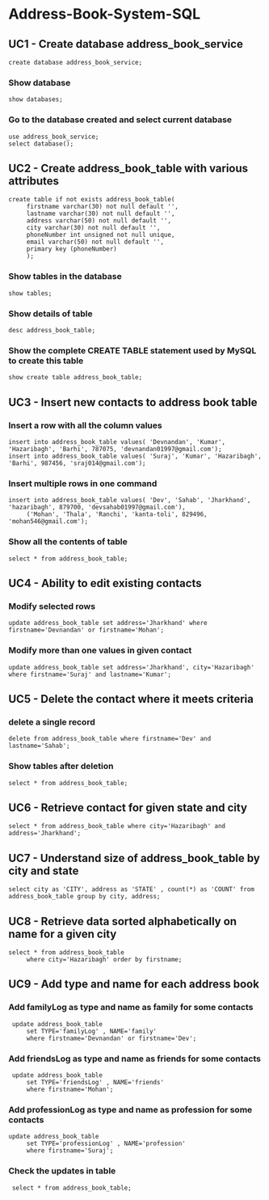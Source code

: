 # Address-Book-System-SQL
## UC1 - Create database address_book_service
```
create database address_book_service;
```
### Show database 
```
show databases;
```
### Go to the database created and select current database
```
use address_book_service;
select database();
```
## UC2 - Create address_book_table with various attributes

```
create table if not exists address_book_table(
     firstname varchar(30) not null default '',
     lastname varchar(30) not null default '',
     address varchar(50) not null default '',
     city varchar(30) not null default '',
     phoneNumber int unsigned not null unique,
     email varchar(50) not null default '',
     primary key (phoneNumber)
     );
```
### Show tables in the database
```
show tables;
```
### Show details of table
```
desc address_book_table;
```
### Show the complete CREATE TABLE statement used by MySQL to create this table
```
show create table address_book_table;
```
## UC3 - Insert new contacts to address book table
### Insert a row with all the column values
```
insert into address_book_table values( 'Devnandan', 'Kumar', 'Hazaribagh', 'Barhi', 787075, 'devnandan01997@gmail.com');
insert into address_book_table values( 'Suraj', 'Kumar', 'Hazaribagh', 'Barhi', 987456, 'sraj014@gmail.com');
```
### Insert multiple rows in one command
```
insert into address_book_table values( 'Dev', 'Sahab', 'Jharkhand', 'hazaribagh', 879700, 'devsahab01997@gmail.com'),
     ('Mohan', 'Thala', 'Ranchi', 'kanta-toli', 829496, 'mohan546@gmail.com');
```
### Show all the contents of table
```
select * from address_book_table;
```
## UC4 - Ability to edit existing contacts
### Modify selected rows
```
update address_book_table set address='Jharkhand' where firstname='Devnandan' or firstname='Mohan';
```
### Modify more than one values in given contact
```
update address_book_table set address='Jharkhand', city='Hazaribagh'  where firstname='Suraj' and lastname='Kumar';
```
## UC5 - Delete the contact where it meets criteria
### delete a single record
```
delete from address_book_table where firstname='Dev' and lastname='Sahab';
```
### Show tables after deletion
```
select * from address_book_table;
```
## UC6 - Retrieve contact for given state and city
```
select * from address_book_table where city='Hazaribagh' and address='Jharkhand';
```
## UC7 - Understand size of address_book_table by city and state
```
select city as 'CITY', address as 'STATE' , count(*) as 'COUNT' from address_book_table group by city, address;
```
## UC8 - Retrieve data sorted alphabetically on name for a given city
```
select * from address_book_table
     where city='Hazaribagh' order by firstname;
```
## UC9 - Add type and name for each address book
### Add familyLog as type and name as family for some contacts
```
 update address_book_table
     set TYPE='familyLog' , NAME='family'
     where firstname='Devnandan' or firstname='Dev';
```
### Add friendsLog as type and name as friends for some contacts
```
 update address_book_table
     set TYPE='friendsLog' , NAME='friends'
     where firstname='Mohan';
```
### Add professionLog as type and name as profession for some contacts
``` 
update address_book_table
     set TYPE='professionLog' , NAME='profession'
     where firstname='Suraj';
```
### Check the updates in table
```
 select * from address_book_table;
```

